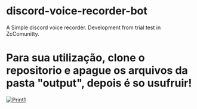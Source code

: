 # discord-voice-recorder-bot
A Simple discord voice recorder. Development from trial test in ZcComunitty.

# Para sua utilização, clone o repositorio e apague os arquivos da pasta "output", depois é so usufruir!

[![Print1](https://imgur.com/mgoao3a.png "Print1")](https://imgur.com/mgoao3a.png "Print1")


